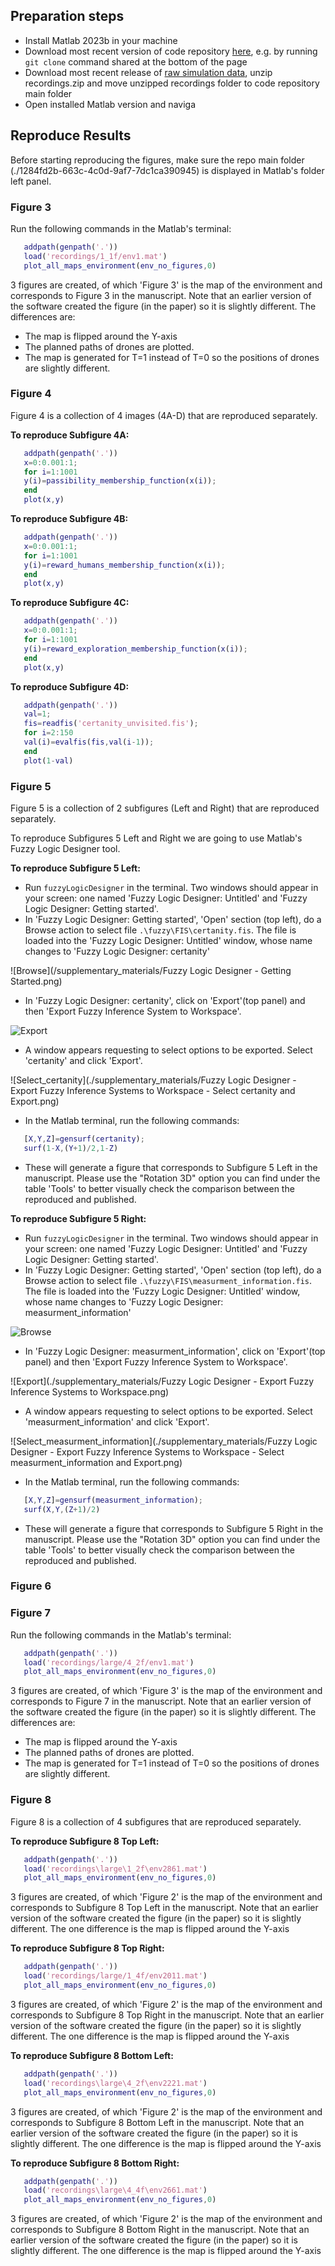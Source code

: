 ## Preparation steps

 - Install Matlab 2023b in your machine
 - Download most recent version of code repository [here](https://data.4tu.nl/datasets/319168f0-bc62-4051-84c2-f32718c05386/1), e.g. by running `git clone` command shared at the bottom of the page
 - Download most recent release of [raw simulation data](https://data.4tu.nl/datasets/2479c468-624b-49b6-9e2e-63bd633c9bc2), unzip recordings.zip and move unzipped recordings folder to code repository main folder
 - Open installed Matlab version and naviga

## Reproduce Results

Before starting reproducing the figures, make sure the repo main folder (./1284fd2b-663c-4c0d-9af7-7dc1ca390945) is displayed in Matlab's folder left panel.

### Figure 3

Run the following commands in the Matlab's terminal:

```Matlab
   addpath(genpath('.'))
   load('recordings/1_1f/env1.mat')
   plot_all_maps_environment(env_no_figures,0)
```

3 figures are created, of which 'Figure 3' is the map of the environment and corresponds to Figure 3 in the manuscript. Note that an earlier version of the software created the figure (in the paper) so it is slightly different. The differences are:

 - The map is flipped around the Y-axis
 - The planned paths of drones are plotted.
 - The map is generated for T=1 instead of T=0 so the positions of drones are slightly different.

### Figure 4

Figure 4 is a collection of 4 images (4A-D) that are reproduced separately.

**To reproduce Subfigure 4A:**

```Matlab
   addpath(genpath('.'))
   x=0:0.001:1;
   for i=1:1001
   y(i)=passibility_membership_function(x(i));
   end
   plot(x,y)
```

**To reproduce Subfigure 4B:**

```Matlab
   addpath(genpath('.'))
   x=0:0.001:1;
   for i=1:1001
   y(i)=reward_humans_membership_function(x(i));
   end
   plot(x,y)
```

**To reproduce Subfigure 4C:**

```Matlab
   addpath(genpath('.'))
   x=0:0.001:1;
   for i=1:1001
   y(i)=reward_exploration_membership_function(x(i));
   end
   plot(x,y)
```

**To reproduce Subfigure 4D:**

```Matlab
   addpath(genpath('.'))
   val=1;
   fis=readfis('certanity_unvisited.fis');
   for i=2:150
   val(i)=evalfis(fis,val(i-1));
   end
   plot(1-val)
```

### Figure 5

Figure 5 is a collection of 2 subfigures (Left and Right) that are reproduced separately.

To reproduce Subfigures 5 Left and Right we are going to use Matlab's Fuzzy Logic Designer tool.

**To reproduce Subfigure 5 Left:**

 - Run `fuzzyLogicDesigner` in the terminal. Two windows should appear in your screen: one named 'Fuzzy Logic Designer: Untitled' and 'Fuzzy Logic Designer: Getting started'.
 - In 'Fuzzy Logic Designer: Getting started', 'Open' section (top left), do a Browse action to select file `.\fuzzy\FIS\certanity.fis`. The file is loaded into the 'Fuzzy Logic Designer: Untitled' window, whose name changes to 'Fuzzy Logic Designer: certanity'

 ![Browse](/supplementary_materials/Fuzzy Logic Designer - Getting Started.png)

 - In 'Fuzzy Logic Designer: certanity', click on 'Export'(top panel) and then 'Export Fuzzy Inference System to Workspace'.
 
 ![Export](/supplementary_materials/Fuzzy%20Logic%20Designer%20-%20Export%20Fuzzy%20Inference%20Systems%20to%20Workspace.png)

 - A window appears requesting to select options to be exported. Select 'certanity' and click 'Export'.

 ![Select_certanity](./supplementary_materials/Fuzzy Logic Designer - Export Fuzzy Inference Systems to Workspace - Select certanity and Export.png)

 - In the Matlab terminal, run the following commands:
 
  ```Matlab
     [X,Y,Z]=gensurf(certanity);
     surf(1-X,(Y+1)/2,1-Z)
  ```

  - These will generate a figure that corresponds to Subfigure 5 Left in the manuscript. Please use the "Rotation 3D" option you can find under the table 'Tools' to better visually check the comparison between the reproduced and published.

**To reproduce Subfigure 5 Right:**

 - Run `fuzzyLogicDesigner` in the terminal. Two windows should appear in your screen: one named 'Fuzzy Logic Designer: Untitled' and 'Fuzzy Logic Designer: Getting started'.
 - In 'Fuzzy Logic Designer: Getting started', 'Open' section (top left), do a Browse action to select file `.\fuzzy\FIS\measurment_information.fis`. The file is loaded into the 'Fuzzy Logic Designer: Untitled' window, whose name changes to 'Fuzzy Logic Designer: measurment_information'

 ![Browse](./supplementary_materials/Fuzzy&Logic&Designer&-&Getting&Started.png)

 - In 'Fuzzy Logic Designer: measurment_information', click on 'Export'(top panel) and then 'Export Fuzzy Inference System to Workspace'.
 
 ![Export](./supplementary_materials/Fuzzy Logic Designer - Export Fuzzy Inference Systems to Workspace.png)

 - A window appears requesting to select options to be exported. Select 'measurment_information' and click 'Export'.

 ![Select_measurment_information](./supplementary_materials/Fuzzy Logic Designer - Export Fuzzy Inference Systems to Workspace - Select measurment_information and Export.png) 

 - In the Matlab terminal, run the following commands:
 
  ```Matlab
     [X,Y,Z]=gensurf(measurment_information);
     surf(X,Y,(Z+1)/2)
  ```

 - These will generate a figure that corresponds to Subfigure 5 Right in the manuscript. Please use the "Rotation 3D" option you can find under the table 'Tools' to better visually check the comparison between the reproduced and published.

### Figure 6

### Figure 7

Run the following commands in the Matlab's terminal:

```Matlab
   addpath(genpath('.'))
   load('recordings/large/4_2f/env1.mat')
   plot_all_maps_environment(env_no_figures,0)
```

3 figures are created, of which 'Figure 3' is the map of the environment and corresponds to Figure 7 in the manuscript. Note that an earlier version of the software created the figure (in the paper) so it is slightly different. The differences are:

 - The map is flipped around the Y-axis
 - The planned paths of drones are plotted.
 - The map is generated for T=1 instead of T=0 so the positions of drones are slightly different.

### Figure 8

Figure 8 is a collection of 4 subfigures that are reproduced separately.

**To reproduce Subfigure 8 Top Left:**

```Matlab
   addpath(genpath('.'))
   load('recordings\large\1_2f\env2861.mat')
   plot_all_maps_environment(env_no_figures,0)
```

3 figures are created, of which 'Figure 2' is the map of the environment and corresponds to Subfigure 8 Top Left in the manuscript. Note that an earlier version of the software created the figure (in the paper) so it is slightly different. The one difference is the map is flipped around the Y-axis

**To reproduce Subfigure 8 Top Right:**

```Matlab
   addpath(genpath('.'))
   load('recordings/large/1_4f/env2011.mat')
   plot_all_maps_environment(env_no_figures,0)
```

3 figures are created, of which 'Figure 2' is the map of the environment and corresponds to Subfigure 8 Top Right in the manuscript. Note that an earlier version of the software created the figure (in the paper) so it is slightly different. The one difference is the map is flipped around the Y-axis

**To reproduce Subfigure 8 Bottom Left:**

```Matlab
   addpath(genpath('.'))
   load('recordings\large\4_2f\env2221.mat')
   plot_all_maps_environment(env_no_figures,0)
```

3 figures are created, of which 'Figure 2' is the map of the environment and corresponds to Subfigure 8 Bottom Left in the manuscript. Note that an earlier version of the software created the figure (in the paper) so it is slightly different. The one difference is the map is flipped around the Y-axis

**To reproduce Subfigure 8 Bottom Right:**

```Matlab
   addpath(genpath('.'))
   load('recordings\large\4_4f\env2661.mat')
   plot_all_maps_environment(env_no_figures,0)
```

3 figures are created, of which 'Figure 2' is the map of the environment and corresponds to Subfigure 8 Bottom Right in the manuscript. Note that an earlier version of the software created the figure (in the paper) so it is slightly different. The one difference is the map is flipped around the Y-axis